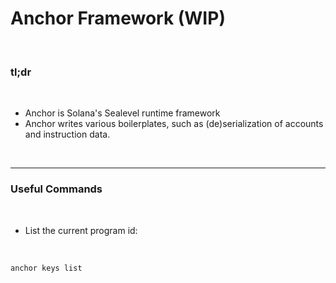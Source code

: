 # Anchor Framework (WIP)

<br>

### tl;dr

<br>

* Anchor is Solana's Sealevel runtime framework
* Anchor writes various boilerplates, such as (de)serialization of accounts and instruction data.

<br>

----

### Useful Commands

<br>

* List the current program id:

<br>

```
anchor keys list
```

<br>